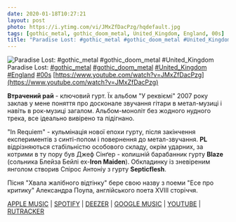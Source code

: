 ```yaml
---
date: 2020-01-18T10:27:21
layout: post
photo: https://i.ytimg.com/vi/JMxZfDacPzg/hqdefault.jpg
tags: [gothic_metal, gothic_doom_metal, United_Kingdom, England, 00s]
title: "Paradise Lost: #gothic_metal #gothic_doom_metal #United_Kingdom"
---
```

![Paradise Lost: #gothic_metal #gothic_doom_metal #United_Kingdom](https://i.ytimg.com/vi/JMxZfDacPzg/hqdefault.jpg)
Paradise Lost: [#gothic_metal](/tags/#gothic_metal) [#gothic_doom_metal](/tags/#gothic_doom_metal) [#United_Kingdom](/tags/#United_Kingdom) [#England](/tags/#England) [#00s](/tags/#00s) [https://www.youtube.com/watch?v=JMxZfDacPzg](https://www.youtube.com/watch?v=JMxZfDacPzg)

**Втрачений рай** - ключовий гурт. Їх альбом &quot;У реквіємі&quot; 2007 року заклав у мене поняття про досконале звучання гітари в метал-музиці і навіть в рок-музиці загалом. Альбом-моноліт без жодного нудного трека, все ідеально вивірено та підігнано. 

&quot;In Requiem&quot; - кульмінація нової епохи гурту, після закінчення експериментів з синті-попом і повернення до метал-звучання. **PL** відрізняються стабільністю особового складу, окрім ударних, за котрими в ту пору був Джеф Сінґер - колишній барабанник гурту **Blaze** (сольника Блейза Бейлі ex-**Iron Maiden**). Обкладинку із зневіреним янголом створив Спірос Антоніу з гурту **Septicflesh**.

Пісня &quot;Хвала жалібного відтінку&quot; бере свою назву з поеми &quot;Есе про критику&quot; Александра Поупа, англійського поета XVIII сторіччя.

[APPLE MUSIC](https://music.apple.com/ru/album/in-requiem/1045620049?app=music&amp;ign-mpt=uo%3D4) \| [SPOTIFY](https://open.spotify.com/album/0AdopKjcjBeehYrNZ71bFJ) \| [DEEZER](https://www.deezer.com/album/11330786?utm_source=deezer&amp;utm_content=album-11330786&amp;utm_term=1601611822_1579335898&amp;utm_medium=web) \| [GOOGLE MUSIC](https://play.google.com/music/m/B6egewwtdtz2jra4ufaysqwa3fq?t=In_Requiem_-_Paradise_Lost) \| [YOUTUBE](https://www.youtube.com/playlist?list=OLAK5uy_l5QEccJloJonr_kkUq4g3n8_jUU2U3G5s) \| [RUTRACKER](https://rutracker.org/forum/viewtopic.php?t=5456866)